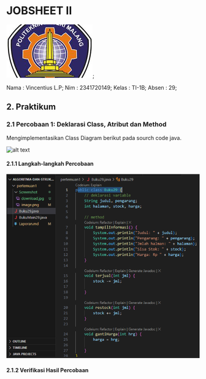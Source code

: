# JOBSHEET II

![ini gambar polinema](Screenshot/download.jpg);

Nama    : Vincentius L.P;
Nim     : 2341720149;
Kelas   : TI-1B;
Absen   : 29;

## 2. Praktikum
### 2.1 Percobaan 1: Deklarasi Class, Atribut dan Method

Mengimplementasikan Class Diagram berikut pada sourch code java.

![alt text](Screenchot/image.png)

#### 2.1.1 Langkah-langkah Percobaan

![alt text](Screenshot/ss1.png)

#### 2.1.2 Verifikasi Hasil Percobaan

